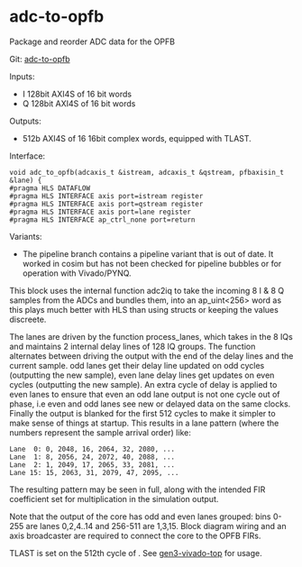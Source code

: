 # adc-to-opfb
Package and reorder ADC data for the OPFB

Git:  [adc-to-opfb](https://github.com/MazinLab/adc-to-opfb)

Inputs:
- I 128bit AXI4S of 16 bit words
- Q 128bit AXI4S of 16 bit words

Outputs:
- 512b AXI4S of 16 16bit complex words, equipped with TLAST.

Interface:

    void adc_to_opfb(adcaxis_t &istream, adcaxis_t &qstream, pfbaxisin_t &lane) {
    #pragma HLS DATAFLOW
    #pragma HLS INTERFACE axis port=istream register
    #pragma HLS INTERFACE axis port=qstream register
    #pragma HLS INTERFACE axis port=lane register
    #pragma HLS INTERFACE ap_ctrl_none port=return


Variants:
- The pipeline branch contains a pipeline variant that is out of date. It worked in cosim but has not been checked for pipeline bubbles or for operation with Vivado/PYNQ.

This block uses the internal function adc2iq to take the incoming 8 I & 8 Q samples from the ADCs and bundles them, into an ap_uint<256> word as this plays much better with HLS than using structs or keeping the values discreete. 

The lanes are driven by the function process_lanes, which takes in the 8 IQs and maintains 2 internal delay lines of 128 IQ groups.  The function alternates between driving the output with the end of the delay lines and the current sample. odd lanes get their delay line updated on odd cycles (outputting the new sample), even lane delay lines get updates on even cycles (outputting the new sample). An extra cycle of delay is applied to even lanes to ensure that even an odd lane output is not one cycle out of phase, i.e even and odd lanes see new or delayed data on the same clocks. Finally the output is blanked for the first 512 cycles to make it simpler to make sense of things at startup. This results in a lane pattern (where the numbers represent the sample arrival order) like:

    Lane  0: 0, 2048, 16, 2064, 32, 2080, ... 
    Lane  1: 8, 2056, 24, 2072, 40, 2088, ...
    Lane  2: 1, 2049, 17, 2065, 33, 2081, ...
    Lane 15: 15, 2063, 31, 2079, 47, 2095, ...

The resulting pattern may be seen in full, along with the intended FIR coefficient set for multiplication in the simulation output. 

Note that the output of the core has odd and even lanes grouped: bins 0-255 are lanes 0,2,4..14 and 256-511 are 1,3,15. Block diagram wiring and an axis broadcaster are required to connect the core to the OPFB FIRs. 

TLAST is set on the 512th cycle of . See [gen3-vivado-top](https://github.com/MazinLab/gen3-vivado-top) for usage.
